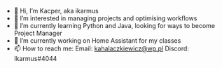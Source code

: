 - 👋 Hi, I’m Kacper, aka ikarmus
- 👀 I’m interested in managing projects and optimising workflows
- 🌱 I’m currently learning Python and Java, looking for ways to become Project Manager
- 💞️ I’m currently working on Home Assistant for my classes
- 📫 How to reach me:
        Email: kahalaczkiewicz@wp.pl
        Discord: Ikarmus#4044

<!---
ikarmus2001/ikarmus2001 is a ✨ special ✨ repository because its `README.md` (this file) appears on your GitHub profile.
You can click the Preview link to take a look at your changes.
--->
